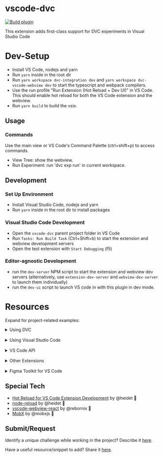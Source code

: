# vscode-dvc

[![Build plugin](https://github.com/iterative/vscode-dvc/workflows/Build%20plugin/badge.svg)](https://github.com/iterative/vscode-dvc/actions?query=workflow%3A%22Build+plugin%22)

This extension adds first-class support for DVC experiments in Visual Studio
Code

# Dev-Setup

- Install VS Code, nodejs and yarn
- Run `yarn` inside in the root dir
- Run `yarn workspace dvc-integration dev` and
  `yarn workspace dvc-vscode-webview dev` to start the typescript and webpack
  compilers.
- Use the run profile "Run Extension (Hot Reload + Dev UI)" in VS Code. This
  should enable hot reload for both the VS Code extension and the webview.
- Run `yarn build` to build the vsix.

## Usage

### Commands

Use the main view or VS Code's Command Palette (ctrl+shift+p) to access
commands.

- View Tree: show the webview.
- Run Experiment: run 'dvc exp run' in current workspace.

## Development

### Set Up Environment

- Install Visual Studio Code, nodejs and yarn
- Run `yarn` inside in the root dir to install packages

### Visual Studio Code Development

- Open the `vscode-dvc` parent project folder in VS Code
- Run `Tasks: Run Build Task` (Ctrl+Shift+b) to start the extension and webview
  development servers
- Open the test extension with `Start Debugging` (f5)

### Editor-agnostic Development

- run the `dev-server` NPM script to start the extension and webview dev servers
  (alternatively, use `extension-dev-server` and `webview-dev-server` to launch
  them individually)
- run the `dev-ui` script to launch VS code in with this plugin in dev mode.

# Resources

Expand for project-related examples:

<details><summary>Using DVC
</summary>
<p>

- [Command Reference](https://dvc.org/doc/command-reference)

  </details>
  <br>
  <details><summary>Using Visual Studio Code
  </summary>
  <p>

  - [User and Workspace Settings](https://code.visualstudio.com/docs/getstarted/settings)
    <p>
    </details>
    <br>
    <details><summary>VS Code API
    </summary>
    <br>

- Official (code.visualstudio.com/api)

  - [Window](https://code.visualstudio.com/api/references/vscode-api#window)
  - [Worskspace](https://code.visualstudio.com/api/references/vscode-api#workspace)
  - [Source Control Management](https://code.visualstudio.com/api/references/vscode-api#scm)
  - [Commands](https://code.visualstudio.com/api/references/vscode-api#commands)
  - [API Patterns](https://code.visualstudio.com/api/references/vscode-api#api-patterns)
    </details>
    <br>
    <details><summary>Other Extensions
    </summary>
    <p>

- **Samples:**
  - [Tree View](https://github.com/microsoft/vscode-extension-samples/tree/master/webview-view-sample)
  - [Webview Panel](https://github.com/microsoft/vscode-extension-samples/tree/master/webview-view-sample)
- **Other:**

  - [Git Graph](https://github.com/mhutchie/vscode-git-graph)
  - [Mercurial](https://github.com/mrcrowl/vscode-hg)
    </details>
    <br>
    <details><summary>Figma Toolkit for VS Code
    </summary>
    <br>

- [Webview List Pattern](https://www.figma.com/file/bfGPz3571VtKVHb0DR3HIk/VS-Code-Webview-Page-Patterns?node-id=2%3A0)

![](./extension/docs/figma-webview-list.png.png)

</details>

## Special Tech

- [Hot Reload for VS Code Extension Development](https://blog.hediet.de/post/hot_reload_for_vs_code_extension_development)
  by @heidet 🙏
- [node-reload](https://github.com/hediet/node-reload) by @heidet 🙏
- [vscode-webview-react](https://github.com/rebornix/vscode-webview-react) by
  @rebornix 🙏
- [MobX](https://mobx.js.org/README.html) by @mobxjs 🙏

## Submit/Request

Identify a unique challenge while working in the project? Describe it [here]().

Have a useful resource/snippet to add? Share it [here]().
